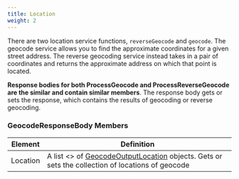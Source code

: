 ```yaml
---
title: Location
weight: 2
---
```


There are two location service functions, `reverseGeocode` and `geocode`. The geocode service allows you to find the approximate coordinates for a given street address. The reverse geocoding service instead takes in a pair of coordinates and returns the approximate address on which that point is located.

**Response bodies for both ProcessGeocode and ProcessReverseGeocode are the similar and contain similar members**. The response body gets or sets the response, which contains the results of geocoding or reverse geocoding.

### GeocodeResponseBody Members

| Element  | Definition                                                                                                                   |
| -------- | ---------------------------------------------------------------------------------------------------------------------------- |
| Location | A list <> of [GeocodeOutputLocation](../shared-api-members/#location) objects. Gets or sets the collection of locations of geocode |
